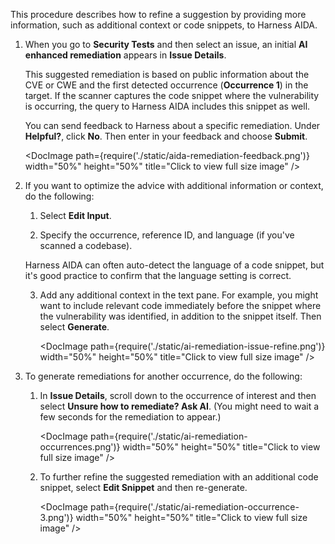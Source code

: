 This procedure describes how to refine a suggestion by providing more information, such as additional context or code snippets, to Harness AIDA.

1. When you go to **Security Tests** and then select an issue, an initial **AI enhanced remediation** appears in **Issue Details**. 

   This suggested remediation is based on public information about the CVE or CWE and the first detected occurrence (**Occurrence 1**) in the target. If the scanner captures the code snippet where the vulnerability is occurring, the query to Harness AIDA includes this snippet as well.  

    You can send feedback to Harness about a specific remediation. Under **Helpful?**, click **No**. Then enter in your feedback and choose **Submit**. 

    <!-- ![](./static/aida-remediation-feedback.png) -->

    <DocImage path={require('./static/aida-remediation-feedback.png')} width="50%" height="50%" title="Click to view full size image" />
     

2. If you want to optimize the advice with additional information or context, do the following: 

   1. Select **Edit Input**. 

   2. Specify the occurrence, reference ID, and language (if you've scanned a codebase). 
   
     Harness AIDA can often auto-detect the language of a code snippet, but it's good practice to confirm that the language setting is correct. 

   3. Add any additional context in the text pane. For example, you might want to include relevant code immediately before the snippet where the vulnerability was identified, in addition to the snippet itself. Then select **Generate**.  

      <DocImage path={require('./static/ai-remediation-issue-refine.png')} width="50%" height="50%" title="Click to view full size image" />
    
3. To generate remediations for another occurrence, do the following:

   1. In **Issue Details**, scroll down to the occurrence of interest and then select **Unsure how to remediate? Ask AI**. (You might need to wait a few seconds for the remediation to appear.)

      <DocImage path={require('./static/ai-remediation-occurrences.png')} width="50%" height="50%" title="Click to view full size image" />

   2. To further refine the suggested remediation with an additional code snippet, select **Edit Snippet** and then re-generate.

      <DocImage path={require('./static/ai-remediation-occurrence-3.png')} width="50%" height="50%" title="Click to view full size image" />

    